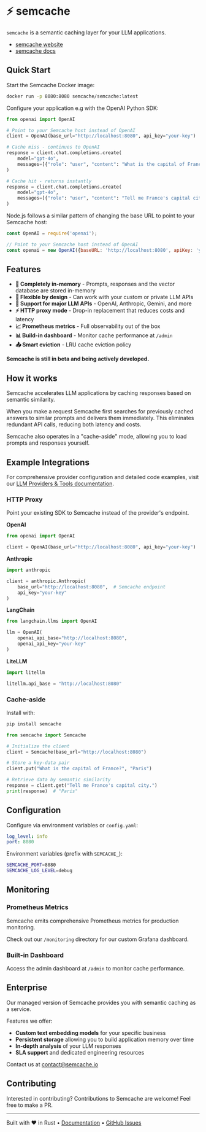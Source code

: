 # ⚡ semcache

`semcache` is a semantic caching layer for your LLM applications. 

- [semcache website](https://semcache.io)
- [semcache docs](https://docs.semcache.io)

## Quick Start

Start the Semcache Docker image:

```bash
docker run -p 8080:8080 semcache/semcache:latest
```

Configure your application e.g with the OpenAI Python SDK:

```python
from openai import OpenAI

# Point to your Semcache host instead of OpenAI
client = OpenAI(base_url="http://localhost:8080", api_key="your-key")

# Cache miss - continues to OpenAI
response = client.chat.completions.create(
    model="gpt-4o",
    messages=[{"role": "user", "content": "What is the capital of France?"}]
)

# Cache hit - returns instantly 
response = client.chat.completions.create(
    model="gpt-4o",
    messages=[{"role": "user", "content": "Tell me France's capital city"}]
)
```

Node.js follows a similar pattern of changing the base URL to point to your Semcache host:

```js
const OpenAI = require('openai');

// Point to your Semcache host instead of OpenAI
const openai = new OpenAI({baseURL: 'http://localhost:8080', apiKey: 'your-key'});
```

## Features

- **🧠 Completely in-memory** - Prompts, responses and the vector database are stored in-memory
- **🎯 Flexible by design** - Can work with your custom or private LLM APIs
- **🔌 Support for major LLM APIs** - OpenAI, Anthropic, Gemini, and more
- **⚡ HTTP proxy mode** - Drop-in replacement that reduces costs and latency
- **📈 Prometheus metrics** - Full observability out of the box
- **📊 Build-in dashboard** - Monitor cache performance at `/admin`
- **📤 Smart eviction** - LRU cache eviction policy


**Semcache is still in beta and being actively developed.**

## How it works

Semcache accelerates LLM applications by caching responses based on semantic similarity.

When you make a request Semcache first searches for previously cached answers to similar prompts and delivers them immediately. This eliminates redundant API calls, reducing both latency and costs.

Semcache also operates in a "cache-aside" mode, allowing you to load prompts and responses yourself.

## Example Integrations

For comprehensive provider configuration and detailed code examples, visit our [LLM Providers & Tools documentation](https://docs.semcache.io/docs/llm-providers-tools).

### HTTP Proxy

Point your existing SDK to Semcache instead of the provider's endpoint.

**OpenAI**
```python
from openai import OpenAI

client = OpenAI(base_url="http://localhost:8080", api_key="your-key")
```

**Anthropic**
```python
import anthropic

client = anthropic.Anthropic(
    base_url="http://localhost:8080",  # Semcache endpoint
    api_key="your-key"
)
```

**LangChain**
```python
from langchain.llms import OpenAI

llm = OpenAI(
    openai_api_base="http://localhost:8080",
    openai_api_key="your-key"
)
```

**LiteLLM**
```python
import litellm

litellm.api_base = "http://localhost:8080"
```
### Cache-aside

Install with:

```bash
pip install semcache
```

```python
from semcache import Semcache

# Initialize the client
client = Semcache(base_url="http://localhost:8080")

# Store a key-data pair
client.put("What is the capital of France?", "Paris")

# Retrieve data by semantic similarity
response = client.get("Tell me France's capital city.")
print(response)  # "Paris"
```

## Configuration

Configure via environment variables or `config.yaml`:

```yaml
log_level: info
port: 8080
```

Environment variables (prefix with `SEMCACHE_`):
```bash
SEMCACHE_PORT=8080
SEMCACHE_LOG_LEVEL=debug
```

## Monitoring

### Prometheus Metrics

Semcache emits comprehensive Prometheus metrics for production monitoring.

Check out our `/monitoring` directory for our custom Grafana dashboard.

### Built-in Dashboard

Access the admin dashboard at `/admin` to monitor cache performance.

## Enterprise

Our managed version of Semcache provides you with semantic caching as a service.

Features we offer:
- **Custom text embedding models** for your specific business 
- **Persistent storage** allowing you to build application memory over time 
- **In-depth analysis** of your LLM responses
- **SLA support** and dedicated engineering resources

Contact us at [contact@semcache.io](mailto:contact@semcache.io)

## Contributing

Interested in contributing? Contributions to Semcache are welcome! Feel free to make a PR.

---

Built with ❤️ in Rust • [Documentation](https://docs.semcache.io) • [GitHub Issues](https://github.com/sensoris/semcache/issues)
